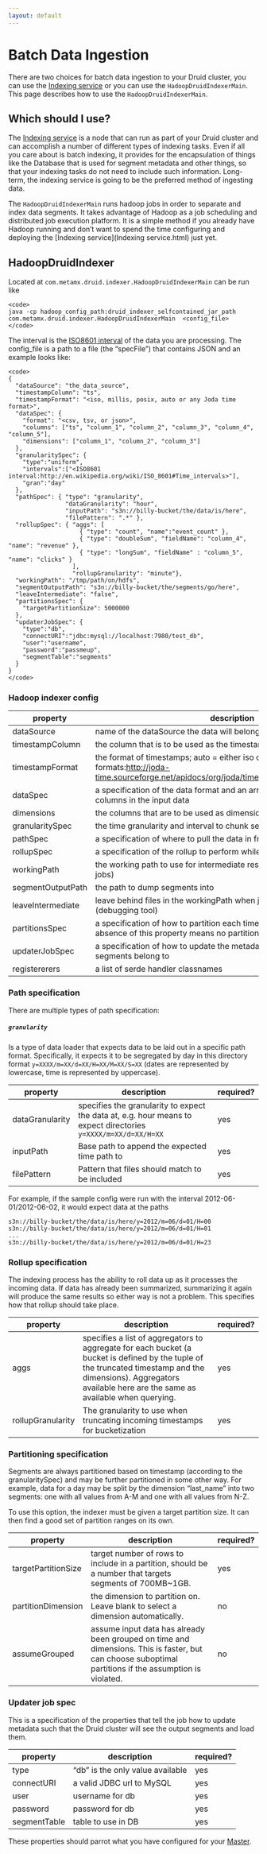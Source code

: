 ```yaml
---
layout: default
---
```

Batch Data Ingestion
====================

There are two choices for batch data ingestion to your Druid cluster, you can use the [Indexing service](Indexing-service.html) or you can use the `HadoopDruidIndexerMain`. This page describes how to use the `HadoopDruidIndexerMain`.

Which should I use?
-------------------

The [Indexing service](Indexing-service.html) is a node that can run as part of your Druid cluster and can accomplish a number of different types of indexing tasks. Even if all you care about is batch indexing, it provides for the encapsulation of things like the Database that is used for segment metadata and other things, so that your indexing tasks do not need to include such information. Long-term, the indexing service is going to be the preferred method of ingesting data.

The `HadoopDruidIndexerMain` runs hadoop jobs in order to separate and index data segments. It takes advantage of Hadoop as a job scheduling and distributed job execution platform. It is a simple method if you already have Hadoop running and don’t want to spend the time configuring and deploying the [Indexing service](Indexing service.html) just yet.

HadoopDruidIndexer
------------------

Located at `com.metamx.druid.indexer.HadoopDruidIndexerMain` can be run like

    <code>
    java -cp hadoop_config_path:druid_indexer_selfcontained_jar_path com.metamx.druid.indexer.HadoopDruidIndexerMain  <config_file>
    </code>

The interval is the [ISO8601 interval](http://en.wikipedia.org/wiki/ISO_8601#Time_intervals) of the data you are processing. The config\_file is a path to a file (the “specFile”) that contains JSON and an example looks like:

    <code>
    {
      "dataSource": "the_data_source",
      "timestampColumn": "ts",
      "timestampFormat": "<iso, millis, posix, auto or any Joda time format>",
      "dataSpec": {
        "format": "<csv, tsv, or json>",
        "columns": ["ts", "column_1", "column_2", "column_3", "column_4", "column_5"],
        "dimensions": ["column_1", "column_2", "column_3"]
      },
      "granularitySpec": {
        "type":"uniform",
        "intervals":["<ISO8601 interval:http://en.wikipedia.org/wiki/ISO_8601#Time_intervals>"],
        "gran":"day"
      },
      "pathSpec": { "type": "granularity",
                    "dataGranularity": "hour",
                    "inputPath": "s3n://billy-bucket/the/data/is/here",
                    "filePattern": ".*" },
      "rollupSpec": { "aggs": [
                        { "type": "count", "name":"event_count" },
                        { "type": "doubleSum", "fieldName": "column_4", "name": "revenue" },
                        { "type": "longSum", "fieldName" : "column_5", "name": "clicks" }
                      ],
                      "rollupGranularity": "minute"},
      "workingPath": "/tmp/path/on/hdfs",
      "segmentOutputPath": "s3n://billy-bucket/the/segments/go/here",
      "leaveIntermediate": "false",
      "partitionsSpec": {
        "targetPartitionSize": 5000000
      },
      "updaterJobSpec": {
        "type":"db",
        "connectURI":"jdbc:mysql://localhost:7980/test_db",
        "user":"username",
        "password":"passmeup",
        "segmentTable":"segments"
      }
    }
    </code>

### Hadoop indexer config

|property|description|required?|
|--------|-----------|---------|
|dataSource|name of the dataSource the data will belong to|yes|
|timestampColumn|the column that is to be used as the timestamp column|yes|
|timestampFormat|the format of timestamps; auto = either iso or millis, Joda time formats:http://joda-time.sourceforge.net/apidocs/org/joda/time/format/DateTimeFormat.html|yes|
|dataSpec|a specification of the data format and an array that names all of the columns in the input data|yes|
|dimensions|the columns that are to be used as dimensions|yes|
|granularitySpec|the time granularity and interval to chunk segments up into|yes|
|pathSpec|a specification of where to pull the data in from|yes|
|rollupSpec|a specification of the rollup to perform while processing the data|yes|
|workingPath|the working path to use for intermediate results (results between Hadoop jobs)|yes|
|segmentOutputPath|the path to dump segments into|yes|
|leaveIntermediate|leave behind files in the workingPath when job completes or fails (debugging tool)|no|
|partitionsSpec|a specification of how to partition each time bucket into segments, absence of this property means no partitioning will occur|no|
|updaterJobSpec|a specification of how to update the metadata for the druid cluster these segments belong to|yes|
|registererers|a list of serde handler classnames|no|

### Path specification

There are multiple types of path specification:

##### `granularity`

Is a type of data loader that expects data to be laid out in a specific path format. Specifically, it expects it to be segregated by day in this directory format `y=XXXX/m=XX/d=XX/H=XX/M=XX/S=XX` (dates are represented by lowercase, time is represented by uppercase).

|property|description|required?|
|--------|-----------|---------|
|dataGranularity|specifies the granularity to expect the data at, e.g. hour means to expect directories `y=XXXX/m=XX/d=XX/H=XX`|yes|
|inputPath|Base path to append the expected time path to|yes|
|filePattern|Pattern that files should match to be included|yes|

For example, if the sample config were run with the interval 2012-06-01/2012-06-02, it would expect data at the paths

    s3n://billy-bucket/the/data/is/here/y=2012/m=06/d=01/H=00
    s3n://billy-bucket/the/data/is/here/y=2012/m=06/d=01/H=01
    ...
    s3n://billy-bucket/the/data/is/here/y=2012/m=06/d=01/H=23

### Rollup specification

The indexing process has the ability to roll data up as it processes the incoming data. If data has already been summarized, summarizing it again will produce the same results so either way is not a problem. This specifies how that rollup should take place.

|property|description|required?|
|--------|-----------|---------|
|aggs|specifies a list of aggregators to aggregate for each bucket (a bucket is defined by the tuple of the truncated timestamp and the dimensions). Aggregators available here are the same as available when querying.|yes|
|rollupGranularity|The granularity to use when truncating incoming timestamps for bucketization|yes|

### Partitioning specification

Segments are always partitioned based on timestamp (according to the granularitySpec) and may be further partitioned in some other way. For example, data for a day may be split by the dimension “last\_name” into two segments: one with all values from A-M and one with all values from N-Z.

To use this option, the indexer must be given a target partition size. It can then find a good set of partition ranges on its own.

|property|description|required?|
|--------|-----------|---------|
|targetPartitionSize|target number of rows to include in a partition, should be a number that targets segments of 700MB\~1GB.|yes|
|partitionDimension|the dimension to partition on. Leave blank to select a dimension automatically.|no|
|assumeGrouped|assume input data has already been grouped on time and dimensions. This is faster, but can choose suboptimal partitions if the assumption is violated.|no|

### Updater job spec

This is a specification of the properties that tell the job how to update metadata such that the Druid cluster will see the output segments and load them.

|property|description|required?|
|--------|-----------|---------|
|type|“db” is the only value available|yes|
|connectURI|a valid JDBC url to MySQL|yes|
|user|username for db|yes|
|password|password for db|yes|
|segmentTable|table to use in DB|yes|

These properties should parrot what you have configured for your [Master](Master.html).
